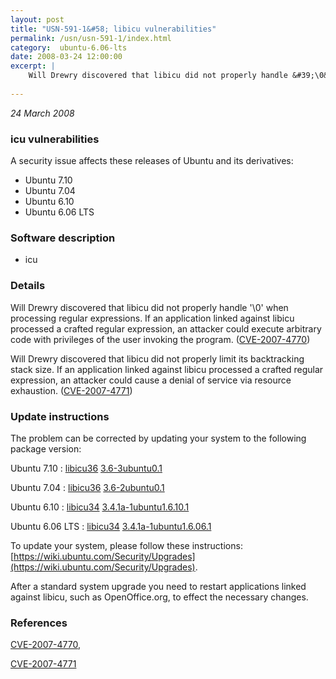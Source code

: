 ```yaml
---
layout: post
title: "USN-591-1&#58; libicu vulnerabilities"
permalink: /usn/usn-591-1/index.html
category:  ubuntu-6.06-lts
date: 2008-03-24 12:00:00
excerpt: |
    Will Drewry discovered that libicu did not properly handle &#39;\0&#39; when processing regular expressions. If an application linked against libicu processed a crafted regular expression, an attacker could execute arbitrary code with privileges of the user invoking the program. ([CVE-2007-4770](http://people.ubuntu.com/~ubuntu-security/cve/CVE-2007-4770))
    
--- 
```

 
 

*24 March 2008*

### icu vulnerabilities

A security issue affects these releases of Ubuntu and its derivatives:

* Ubuntu 7.10
* Ubuntu 7.04
* Ubuntu 6.10
* Ubuntu 6.06 LTS

### Software description

* icu 

### Details

Will Drewry discovered that libicu did not properly handle &#39;\0&#39; when processing regular expressions. If an application linked against libicu processed a crafted regular expression, an attacker could execute arbitrary code with privileges of the user invoking the program. ([CVE-2007-4770](http://people.ubuntu.com/~ubuntu-security/cve/CVE-2007-4770))

Will Drewry discovered that libicu did not properly limit its backtracking stack size. If an application linked against libicu processed a crafted regular expression, an attacker could cause a denial of service via resource exhaustion. ([CVE-2007-4771](http://people.ubuntu.com/~ubuntu-security/cve/CVE-2007-4771)) 

### Update instructions

The problem can be corrected by updating your system to the following package version:

Ubuntu 7.10
 : [libicu36](https://launchpad.net/ubuntu/+source/icu) <span> [3.6-3ubuntu0.1](https://launchpad.net/ubuntu/+source/icu/3.6-3ubuntu0.1) </span> 

Ubuntu 7.04
 : [libicu36](https://launchpad.net/ubuntu/+source/icu) <span> [3.6-2ubuntu0.1](https://launchpad.net/ubuntu/+source/icu/3.6-2ubuntu0.1) </span> 

Ubuntu 6.10
 : [libicu34](https://launchpad.net/ubuntu/+source/icu) <span> [3.4.1a-1ubuntu1.6.10.1](https://launchpad.net/ubuntu/+source/icu/3.4.1a-1ubuntu1.6.10.1) </span> 

Ubuntu 6.06 LTS
 : [libicu34](https://launchpad.net/ubuntu/+source/icu) <span> [3.4.1a-1ubuntu1.6.06.1](https://launchpad.net/ubuntu/+source/icu/3.4.1a-1ubuntu1.6.06.1) </span> 

To update your system, please follow these instructions: [https://wiki.ubuntu.com/Security/Upgrades](https://wiki.ubuntu.com/Security/Upgrades).

After a standard system upgrade you need to restart applications linked against libicu, such as OpenOffice.org, to effect the necessary changes. 

### References

 
 [CVE-2007-4770](http://people.ubuntu.com/~ubuntu-security/cve/CVE-2007-4770), 

 [CVE-2007-4771](http://people.ubuntu.com/~ubuntu-security/cve/CVE-2007-4771)
 

